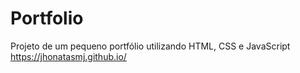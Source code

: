 # Portfolio
Projeto de um pequeno portfólio utilizando HTML, CSS e JavaScript
https://jhonatasmj.github.io/
